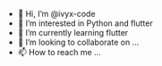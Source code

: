 - 👋 Hi, I’m @ivyx-code
- 👀 I’m interested in Python and flutter
- 🌱 I’m currently learning flutter
- 💞️ I’m looking to collaborate on ...
- 📫 How to reach me ...

<!---
ivyx-code/ivyx-code is a ✨ special ✨ repository because its `README.md` (this file) appears on your GitHub profile.
You can click the Preview link to take a look at your changes.
--->
